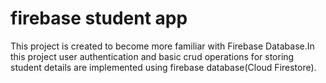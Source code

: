 # firebase student app
This project is created to become more familiar with Firebase Database.In this project user authentication and basic crud operations for storing student details are implemented using firebase database(Cloud Firestore).
